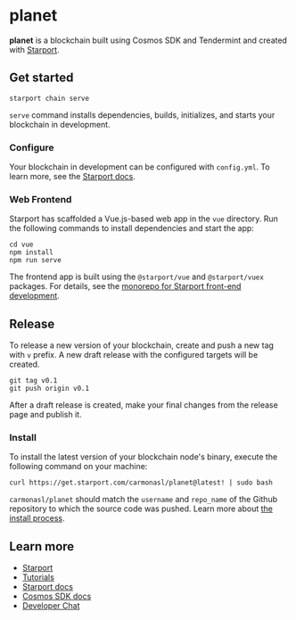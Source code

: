 # planet
**planet** is a blockchain built using Cosmos SDK and Tendermint and created with [Starport](https://starport.com).

## Get started

```
starport chain serve
```

`serve` command installs dependencies, builds, initializes, and starts your blockchain in development.

### Configure

Your blockchain in development can be configured with `config.yml`. To learn more, see the [Starport docs](https://docs.starport.com).

### Web Frontend

Starport has scaffolded a Vue.js-based web app in the `vue` directory. Run the following commands to install dependencies and start the app:

```
cd vue
npm install
npm run serve
```

The frontend app is built using the `@starport/vue` and `@starport/vuex` packages. For details, see the [monorepo for Starport front-end development](https://github.com/tendermint/vue).

## Release
To release a new version of your blockchain, create and push a new tag with `v` prefix. A new draft release with the configured targets will be created.

```
git tag v0.1
git push origin v0.1
```

After a draft release is created, make your final changes from the release page and publish it.

### Install
To install the latest version of your blockchain node's binary, execute the following command on your machine:

```
curl https://get.starport.com/carmonasl/planet@latest! | sudo bash
```
`carmonasl/planet` should match the `username` and `repo_name` of the Github repository to which the source code was pushed. Learn more about [the install process](https://github.com/allinbits/starport-installer).

## Learn more

- [Starport](https://starport.com)
- [Tutorials](https://docs.starport.com/guide)
- [Starport docs](https://docs.starport.com)
- [Cosmos SDK docs](https://docs.cosmos.network)
- [Developer Chat](https://discord.gg/H6wGTY8sxw)
